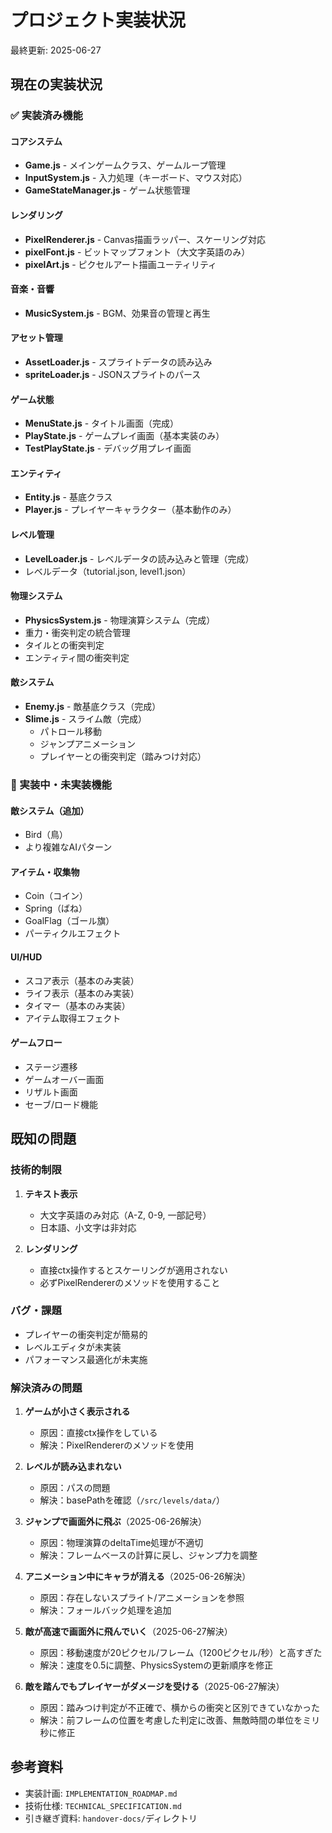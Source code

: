 # プロジェクト実装状況

最終更新: 2025-06-27

## 現在の実装状況

### ✅ 実装済み機能

#### コアシステム
- **Game.js** - メインゲームクラス、ゲームループ管理
- **InputSystem.js** - 入力処理（キーボード、マウス対応）
- **GameStateManager.js** - ゲーム状態管理

#### レンダリング
- **PixelRenderer.js** - Canvas描画ラッパー、スケーリング対応
- **pixelFont.js** - ビットマップフォント（大文字英語のみ）
- **pixelArt.js** - ピクセルアート描画ユーティリティ

#### 音楽・音響
- **MusicSystem.js** - BGM、効果音の管理と再生

#### アセット管理
- **AssetLoader.js** - スプライトデータの読み込み
- **spriteLoader.js** - JSONスプライトのパース

#### ゲーム状態
- **MenuState.js** - タイトル画面（完成）
- **PlayState.js** - ゲームプレイ画面（基本実装のみ）
- **TestPlayState.js** - デバッグ用プレイ画面

#### エンティティ
- **Entity.js** - 基底クラス
- **Player.js** - プレイヤーキャラクター（基本動作のみ）

#### レベル管理
- **LevelLoader.js** - レベルデータの読み込みと管理（完成）
- レベルデータ（tutorial.json, level1.json）

#### 物理システム
- **PhysicsSystem.js** - 物理演算システム（完成）
- 重力・衝突判定の統合管理
- タイルとの衝突判定
- エンティティ間の衝突判定

#### 敵システム
- **Enemy.js** - 敵基底クラス（完成）
- **Slime.js** - スライム敵（完成）
  - パトロール移動
  - ジャンプアニメーション
  - プレイヤーとの衝突判定（踏みつけ対応）

### 🚧 実装中・未実装機能

#### 敵システム（追加）
- Bird（鳥）
- より複雑なAIパターン

#### アイテム・収集物
- Coin（コイン）
- Spring（ばね）
- GoalFlag（ゴール旗）
- パーティクルエフェクト

#### UI/HUD
- スコア表示（基本のみ実装）
- ライフ表示（基本のみ実装）
- タイマー（基本のみ実装）
- アイテム取得エフェクト

#### ゲームフロー
- ステージ遷移
- ゲームオーバー画面
- リザルト画面
- セーブ/ロード機能

## 既知の問題

### 技術的制限
1. **テキスト表示**
   - 大文字英語のみ対応（A-Z, 0-9, 一部記号）
   - 日本語、小文字は非対応

2. **レンダリング**
   - 直接ctx操作するとスケーリングが適用されない
   - 必ずPixelRendererのメソッドを使用すること

### バグ・課題
- プレイヤーの衝突判定が簡易的
- レベルエディタが未実装
- パフォーマンス最適化が未実施

### 解決済みの問題
1. **ゲームが小さく表示される**
   - 原因：直接ctx操作をしている
   - 解決：PixelRendererのメソッドを使用

2. **レベルが読み込まれない**
   - 原因：パスの問題
   - 解決：basePathを確認（`/src/levels/data/`）

3. **ジャンプで画面外に飛ぶ**（2025-06-26解決）
   - 原因：物理演算のdeltaTime処理が不適切
   - 解決：フレームベースの計算に戻し、ジャンプ力を調整

4. **アニメーション中にキャラが消える**（2025-06-26解決）
   - 原因：存在しないスプライト/アニメーションを参照
   - 解決：フォールバック処理を追加

5. **敵が高速で画面外に飛んでいく**（2025-06-27解決）
   - 原因：移動速度が20ピクセル/フレーム（1200ピクセル/秒）と高すぎた
   - 解決：速度を0.5に調整、PhysicsSystemの更新順序を修正

6. **敵を踏んでもプレイヤーがダメージを受ける**（2025-06-27解決）
   - 原因：踏みつけ判定が不正確で、横からの衝突と区別できていなかった
   - 解決：前フレームの位置を考慮した判定に改善、無敵時間の単位をミリ秒に修正

## 参考資料

- 実装計画: `IMPLEMENTATION_ROADMAP.md`
- 技術仕様: `TECHNICAL_SPECIFICATION.md`
- 引き継ぎ資料: `handover-docs/`ディレクトリ